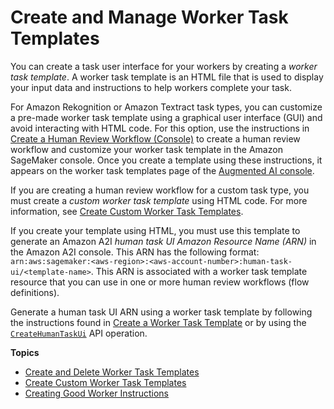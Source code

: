 # Create and Manage Worker Task Templates<a name="a2i-instructions-overview"></a>

You can create a task user interface for your workers by creating a *worker task template*\. A worker task template is an HTML file that is used to display your input data and instructions to help workers complete your task\.

For Amazon Rekognition or Amazon Textract task types, you can customize a pre\-made worker task template using a graphical user interface \(GUI\) and avoid interacting with HTML code\. For this option, use the instructions in [Create a Human Review Workflow \(Console\)](a2i-create-flow-definition.md#a2i-create-human-review-console) to create a human review workflow and customize your worker task template in the Amazon SageMaker console\. Once you create a template using these instructions, it appears on the worker task templates page of the [Augmented AI console](https://console.aws.amazon.com/a2i)\.

If you are creating a human review workflow for a custom task type, you must create a *custom worker task template* using HTML code\. For more information, see [Create Custom Worker Task Templates](a2i-custom-templates.md)\. 

If you create your template using HTML, you must use this template to generate an Amazon A2I *human task UI Amazon Resource Name \(ARN\)* in the Amazon A2I console\. This ARN has the following format: `arn:aws:sagemaker:<aws-region>:<aws-account-number>:human-task-ui/<template-name>`\. This ARN is associated with a worker task template resource that you can use in one or more human review workflows \(flow definitions\)\.

Generate a human task UI ARN using a worker task template by following the instructions found in [Create a Worker Task Template](a2i-worker-template-console.md#a2i-create-worker-template-console) or by using the [ `CreateHumanTaskUi`](https://docs.aws.amazon.com/sagemaker/latest/APIReference/API_CreateHumanTaskUi.html) API operation\.

**Topics**
+ [Create and Delete Worker Task Templates](a2i-worker-template-console.md)
+ [Create Custom Worker Task Templates](a2i-custom-templates.md)
+ [Creating Good Worker Instructions](a2i-creating-good-instructions-guide.md)